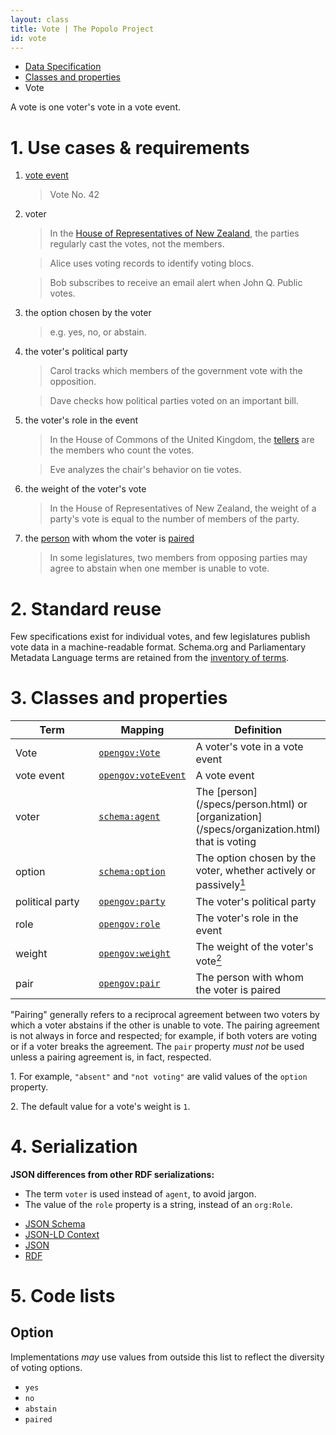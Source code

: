```yaml
---
layout: class
title: Vote | The Popolo Project
id: vote
---
```


<ul class="breadcrumb">
  <li><a href="/specs/">Data Specification</a></li>
  <li><a href="/specs/#classes-and-properties">Classes and properties</a></li>
  <li class="active">Vote</li>
</ul>

A vote is one voter's vote in a vote event.

<h1 id="use-cases-and-requirements">1. Use cases &amp; requirements</h1>

1. [vote event](/specs/vote-event.html)

    >Vote No. 42

1. voter

    >In the [House of Representatives of New Zealand](http://www.parliament.nz/en-nz/features/00NZPHomeNews20121019a1/conscience-votes), the parties regularly cast the votes, not the members.

    >Alice uses voting records to identify voting blocs.

    >Bob subscribes to receive an email alert when John Q. Public votes.

1. the option chosen by the voter

    >e.g. yes, no, or abstain.

1. the voter's political party

    >Carol tracks which members of the government vote with the opposition.

    >Dave checks how political parties voted on an important bill.

1. the voter's role in the event

    >In the House of Commons of the United Kingdom, the [tellers](/appendices/examples.html#tellers) are the members who count the votes.

    >Eve analyzes the chair's behavior on tie votes.

1. the weight of the voter's vote

    >In the House of Representatives of New Zealand, the weight of a party's vote is equal to the number of members of the party.

1. the [person](/specs/person.html) with whom the voter is [paired](http://en.wikipedia.org/wiki/Pair_%28parliamentary_convention%29)

    >In some legislatures, two members from opposing parties may agree to abstain when one member is unable to vote.

<h1 id="standard-reuse">2. Standard reuse</h1>

Few specifications exist for individual votes, and few legislatures publish vote data in a machine-readable format. Schema.org and Parliamentary Metadata Language terms are retained from the [inventory of terms](/appendices/terms.html#Vote).

<h1 id="classes-and-properties">3. Classes and properties</h1>

<table>
  <thead>
    <tr>
      <th width="130">Term</th>
      <th>Mapping</th>
      <th>Definition</th>
    </tr>
  </thead>
  <tbody>
    <tr id="opengov:Vote">
      <td>Vote</td>
      <td><code><a href="#" title="http://www.w3.org/ns/opengov#Vote">opengov:Vote</a></code></td>
      <td>A voter's vote in a vote event</td>
    </tr>
    <tr id="opengov:voteEvent">
      <td>vote event</td>
      <td><code><a href="#" title="http://www.w3.org/ns/opengov#voteEvent">opengov:voteEvent</a></code></td>
      <td>A vote event</td>
    </tr>
    <tr id="schema:agent">
      <td>voter</td>
      <td><code><a href="http://schema.org/agent" title="http://schema.org/agent">schema:agent</a></code></td>
      <td>The [person](/specs/person.html) or [organization](/specs/organization.html) that is voting</td>
    </tr>
    <tr id="schema:option">
      <td>option</td>
      <td><code><a href="http://schema.org/option" title="http://schema.org/option">schema:option</a></code></td>
      <td>The option chosen by the voter, whether actively or passively<a href="#note1"><sup>1</sup></a></td>
    </tr>
    <tr id="opengov:party">
      <td>political party</td>
      <td><code><a href="#" title="http://www.w3.org/ns/opengov#party">opengov:party</a></code></td>
      <td>The voter's political party</td>
    </tr>
    <tr id="opengov:role">
      <td>role</td>
      <td><code><a href="#" title="http://www.w3.org/ns/opengov#role">opengov:role</a></code></td>
      <td>The voter's role in the event</td>
    </tr>
    <tr id="opengov:weight">
      <td>weight</td>
      <td><code><a href="#" title="http://www.w3.org/ns/opengov#weight">opengov:weight</a></code></td>
      <td>The weight of the voter's vote<a href="#note2"><sup>2</sup></a></td>
    </tr>
    <tr id="opengov:pair">
      <td>pair</td>
      <td><code><a href="#" title="http://www.w3.org/ns/opengov#pair">opengov:pair</a></code></td>
      <td>The person with whom the voter is paired</td>
    </tr>
  </tbody>
</table>

"Pairing" generally refers to a reciprocal agreement between two voters by which a voter abstains if the other is unable to vote. The pairing agreement is not always in force and respected; for example, if both voters are voting or if a voter breaks the agreement. The `pair` property <em class="rfc2119">must not</em> be used unless a pairing agreement is, in fact, respected.

<p class="note" id="note1">1. For example, <code>"absent"</code> and <code>"not voting"</code> are valid values of the <code>option</code> property.</p>
<p class="note" id="note2">2. The default value for a vote's weight is <code>1</code>.</p>

<h1 id="serialization">4. Serialization</h1>

**JSON differences from other RDF serializations:**

* The term `voter` is used instead of `agent`, to avoid jargon.
* The value of the `role` property is a string, instead of an `org:Role`.

<ul class="nav nav-tabs no-js">
  <li><a href="#vote-schema">JSON Schema</a></li>
  <li><a href="#vote-context">JSON-LD Context</a></li>
  <li class="active"><a href="#vote-json">JSON</a></li>
  <li><a href="#vote-rdf">RDF</a></li>
</ul>

<div class="tab-content no-js">
  <div class="tab-pane" id="vote-schema" data-url="/schemas/vote.json"></div>
  <div class="tab-pane" id="vote-context" data-url="/contexts/vote.jsonld"></div>
  <div class="tab-pane active" id="vote-json" data-url="/examples/vote.json"></div>
  <div class="tab-pane" id="vote-rdf" data-url="/examples/vote.ttl"></div>
</div>

<h1 id="code-lists">5. Code lists</h1>

## Option

Implementations <em class="rfc2119">may</em> use values from outside this list to reflect the diversity of voting options.

* `yes`
* `no`
* `abstain`
* `paired`
